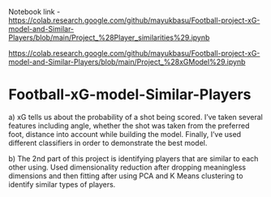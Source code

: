 Notebook link - https://colab.research.google.com/github/mayukbasu/Football-project-xG-model-and-Similar-Players/blob/main/Project_%28Player_similarities%29.ipynb

https://colab.research.google.com/github/mayukbasu/Football-project-xG-model-and-Similar-Players/blob/main/Project_%28xGModel%29.ipynb



# Football-xG-model-Similar-Players

a)  xG tells us about the probability of a shot being scored. I’ve taken several features including angle, whether the shot was taken from the preferred foot, distance into account while building the model. Finally, I’ve used different classifiers in order to demonstrate the best model.


b)  The 2nd part of this project is identifying players that are similar to each other using. Used dimensionality reduction after dropping meaningless dimensions and then fitting after using PCA and K Means clustering to identify similar types of players.
